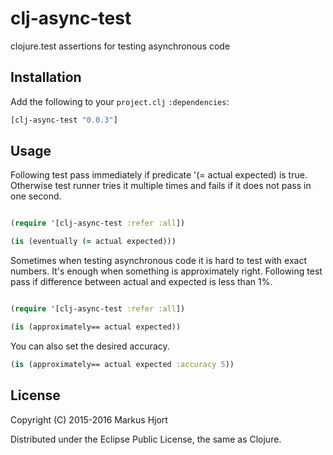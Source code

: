 # clj-async-test
clojure.test assertions for testing asynchronous code

## Installation

Add the following to your `project.clj` `:dependencies`:

```clojure
[clj-async-test "0.0.3"]
```

## Usage

Following test pass immediately if predicate '(= actual expected) is true.
Otherwise test runner tries it multiple times and fails if it does not pass in one second.

```clojure

(require '[clj-async-test :refer :all])

(is (eventually (= actual expected)))
```

Sometimes when testing asynchronous code it is hard to test with exact numbers.
It's enough when something is approximately right. Following test pass if difference
between actual and expected is less than 1%.

```clojure

(require '[clj-async-test :refer :all])

(is (approximately== actual expected))
```

You can also set the desired accuracy.

```clojure
(is (approximately== actual expected :accuracy 5))
```

## License

Copyright (C) 2015-2016 Markus Hjort

Distributed under the Eclipse Public License, the same as Clojure.
